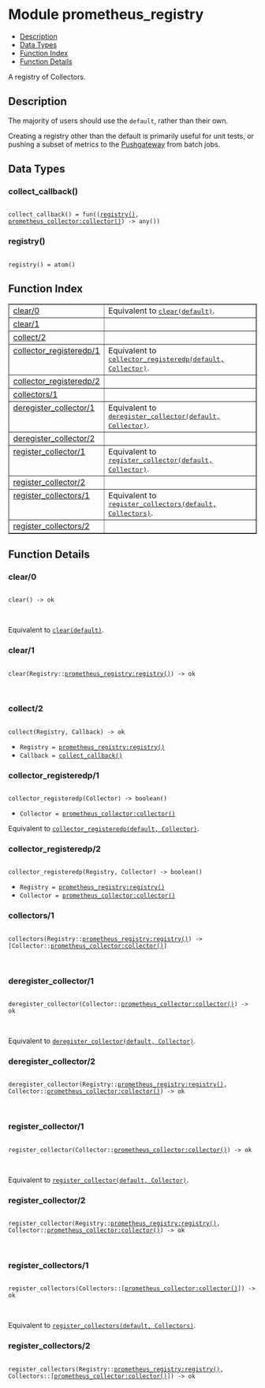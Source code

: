 

# Module prometheus_registry #
* [Description](#description)
* [Data Types](#types)
* [Function Index](#index)
* [Function Details](#functions)

A registry of Collectors.

<a name="description"></a>

## Description ##

The majority of users should use the `default`, rather than their own.

Creating a registry other than the default is primarily useful for
unit tests, or pushing a subset of metrics to the
[Pushgateway](https://github.com/prometheus/pushgateway) from
batch jobs.
<a name="types"></a>

## Data Types ##




### <a name="type-collect_callback">collect_callback()</a> ###


<pre><code>
collect_callback() = fun((<a href="#type-registry">registry()</a>, <a href="prometheus_collector.md#type-collector">prometheus_collector:collector()</a>) -&gt; any())
</code></pre>




### <a name="type-registry">registry()</a> ###


<pre><code>
registry() = atom()
</code></pre>

<a name="index"></a>

## Function Index ##


<table width="100%" border="1" cellspacing="0" cellpadding="2" summary="function index"><tr><td valign="top"><a href="#clear-0">clear/0</a></td><td>Equivalent to <a href="#clear-1"><tt>clear(default)</tt></a>.</td></tr><tr><td valign="top"><a href="#clear-1">clear/1</a></td><td></td></tr><tr><td valign="top"><a href="#collect-2">collect/2</a></td><td></td></tr><tr><td valign="top"><a href="#collector_registeredp-1">collector_registeredp/1</a></td><td>Equivalent to <a href="#collector_registeredp-2"><tt>collector_registeredp(default, Collector)</tt></a>.</td></tr><tr><td valign="top"><a href="#collector_registeredp-2">collector_registeredp/2</a></td><td></td></tr><tr><td valign="top"><a href="#collectors-1">collectors/1</a></td><td></td></tr><tr><td valign="top"><a href="#deregister_collector-1">deregister_collector/1</a></td><td>Equivalent to <a href="#deregister_collector-2"><tt>deregister_collector(default, Collector)</tt></a>.</td></tr><tr><td valign="top"><a href="#deregister_collector-2">deregister_collector/2</a></td><td></td></tr><tr><td valign="top"><a href="#register_collector-1">register_collector/1</a></td><td>Equivalent to <a href="#register_collector-2"><tt>register_collector(default, Collector)</tt></a>.</td></tr><tr><td valign="top"><a href="#register_collector-2">register_collector/2</a></td><td></td></tr><tr><td valign="top"><a href="#register_collectors-1">register_collectors/1</a></td><td>Equivalent to <a href="#register_collectors-2"><tt>register_collectors(default, Collectors)</tt></a>.</td></tr><tr><td valign="top"><a href="#register_collectors-2">register_collectors/2</a></td><td></td></tr></table>


<a name="functions"></a>

## Function Details ##

<a name="clear-0"></a>

### clear/0 ###

<pre><code>
clear() -&gt; ok
</code></pre>
<br />

Equivalent to [`clear(default)`](#clear-1).

<a name="clear-1"></a>

### clear/1 ###

<pre><code>
clear(Registry::<a href="prometheus_registry.md#type-registry">prometheus_registry:registry()</a>) -&gt; ok
</code></pre>
<br />

<a name="collect-2"></a>

### collect/2 ###

<pre><code>
collect(Registry, Callback) -&gt; ok
</code></pre>

<ul class="definitions"><li><code>Registry = <a href="prometheus_registry.md#type-registry">prometheus_registry:registry()</a></code></li><li><code>Callback = <a href="#type-collect_callback">collect_callback()</a></code></li></ul>

<a name="collector_registeredp-1"></a>

### collector_registeredp/1 ###

<pre><code>
collector_registeredp(Collector) -&gt; boolean()
</code></pre>

<ul class="definitions"><li><code>Collector = <a href="prometheus_collector.md#type-collector">prometheus_collector:collector()</a></code></li></ul>

Equivalent to [`collector_registeredp(default, Collector)`](#collector_registeredp-2).

<a name="collector_registeredp-2"></a>

### collector_registeredp/2 ###

<pre><code>
collector_registeredp(Registry, Collector) -&gt; boolean()
</code></pre>

<ul class="definitions"><li><code>Registry = <a href="prometheus_registry.md#type-registry">prometheus_registry:registry()</a></code></li><li><code>Collector = <a href="prometheus_collector.md#type-collector">prometheus_collector:collector()</a></code></li></ul>

<a name="collectors-1"></a>

### collectors/1 ###

<pre><code>
collectors(Registry::<a href="prometheus_registry.md#type-registry">prometheus_registry:registry()</a>) -&gt; [Collector::<a href="prometheus_collector.md#type-collector">prometheus_collector:collector()</a>]
</code></pre>
<br />

<a name="deregister_collector-1"></a>

### deregister_collector/1 ###

<pre><code>
deregister_collector(Collector::<a href="prometheus_collector.md#type-collector">prometheus_collector:collector()</a>) -&gt; ok
</code></pre>
<br />

Equivalent to [`deregister_collector(default, Collector)`](#deregister_collector-2).

<a name="deregister_collector-2"></a>

### deregister_collector/2 ###

<pre><code>
deregister_collector(Registry::<a href="prometheus_registry.md#type-registry">prometheus_registry:registry()</a>, Collector::<a href="prometheus_collector.md#type-collector">prometheus_collector:collector()</a>) -&gt; ok
</code></pre>
<br />

<a name="register_collector-1"></a>

### register_collector/1 ###

<pre><code>
register_collector(Collector::<a href="prometheus_collector.md#type-collector">prometheus_collector:collector()</a>) -&gt; ok
</code></pre>
<br />

Equivalent to [`register_collector(default, Collector)`](#register_collector-2).

<a name="register_collector-2"></a>

### register_collector/2 ###

<pre><code>
register_collector(Registry::<a href="prometheus_registry.md#type-registry">prometheus_registry:registry()</a>, Collector::<a href="prometheus_collector.md#type-collector">prometheus_collector:collector()</a>) -&gt; ok
</code></pre>
<br />

<a name="register_collectors-1"></a>

### register_collectors/1 ###

<pre><code>
register_collectors(Collectors::[<a href="prometheus_collector.md#type-collector">prometheus_collector:collector()</a>]) -&gt; ok
</code></pre>
<br />

Equivalent to [`register_collectors(default, Collectors)`](#register_collectors-2).

<a name="register_collectors-2"></a>

### register_collectors/2 ###

<pre><code>
register_collectors(Registry::<a href="prometheus_registry.md#type-registry">prometheus_registry:registry()</a>, Collectors::[<a href="prometheus_collector.md#type-collector">prometheus_collector:collector()</a>]) -&gt; ok
</code></pre>
<br />

